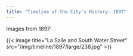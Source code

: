 ```yaml
---
title: "Timeline of the City's History: 1897"
---
```

Images from 1897:

{{< image title="La Salle and South Water Street" src="/img/timeline/1897/large/238.jpg" >}}